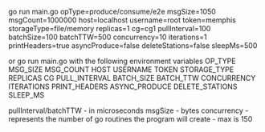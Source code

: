 go run main.go opType=produce/consume/e2e msgSize=1050 msgCount=1000000 host=localhost username=root token=memphis storageType=file/memory replicas=1 cg=cg1 pullInterval=100 batchSize=100 batchTTW=500 concurrency=10 iterations=1 printHeaders=true asyncProduce=false deleteStations=false sleepMs=500

or go run main.go with the following environment variables
OP_TYPE
MSG_SIZE
MSG_COUNT
HOST
USERNAME
TOKEN
STORAGE_TYPE
REPLICAS
CG
PULL_INTERVAL
BATCH_SIZE
BATCH_TTW
CONCURRENCY
ITERATIONS
PRINT_HEADERS
ASYNC_PRODUCE
DELETE_STATIONS
SLEEP_MS

pullInterval/batchTTW - in microseconds
msgSize - bytes
concurrency - represents the number of go routines the program will create - max is 150
